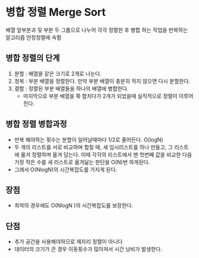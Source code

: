# 병합 정렬 Merge Sort
 
배열 앞부분과 뒷 부분 두 그룹으로 나누어 각각 정렬한 후 병합 하는 작업을 반복하는 알고리즘
안정정렬에 속함

## 병합 정렬의 단계
1. 분할 : 배열을 같은 크기로 2개로 나눈다.
2. 정복 : 부분 배열을 정렬한다. 만약 부분 배열이 충분히 작지 않으면 다시 분할한다.
3. 결합 : 정렬된 부분 배열들을 하나의 배열에 병합한다.
    - 마지막으로 부분 배열을 쭉 합치다가 2개가 되었을때 실직적으로 정렬이 이루어진다.

##  병합 정렬 병합과정
- 반복 해야하는 횟수는 분할이 일어날때마다 1/2로 줄어든다. O(logN)
- 두 개의 리스트를 서로 비교하며 합칠 때, 새 임시리스트를 하나 만들고,
그 리스트에 옮겨 정렬하며 옮겨 담는다.
이때 각각의 리스트에서 맨 첫번째 값을 비교한 다음 가장 작은 수를 새 리스트로 옮겨닮는 판단을 O(N)번 하게된다.
- 그래서 O(NlogN)의 시간복잡도를 가지게 된다.

## 장점

- 최악의 경우에도 O(NlogN )의 시간복잡도를 보장한다.

## 단점
- 추가 공간을 사용해야하므로 제자리 정렬이 아니다
- 데이터의 크기가 큰 경우 이동횟수가 많아져서 시간 낭비가 발생한다.
